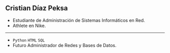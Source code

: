 ## Cristian Díaz Peksa

- Estudiante de Administración de Sistemas Informáticos en Red.
- Athlete en Nike.
---
* `Python`  `HTML`  `SQL`
* Futuro Administrador de Redes y Bases de Datos.
